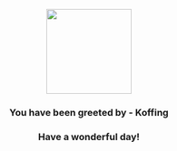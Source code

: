 <p align="center">
    <img src="https://raw.githubusercontent.com/PokeAPI/sprites/master/sprites/pokemon/109.png" width="150" height="150">
</p>
<h3 align="center">You have been greeted by - <b>Koffing</b></h3>
<h3 align="center">Have a wonderful day!</h3>
